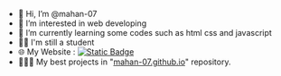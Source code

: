 - 👋 Hi, I’m @mahan-07
- 👀 I’m interested in web developing
- 🌱 I’m currently learning some codes such as html css and javascript
- 🧑🏻 I'm still a student
- 🌐 My Website : [![Static Badge](https://img.shields.io/badge/Pages-black?logo=GitHub%20Pages&label=GitHub&labelColor=gray)](https://mahan-07.github.io/myprojects/)
- 👨🏻‍💻 My best projects in "[mahan-07.github.io](https://mahan-07.github.io/myprojects)" repository.
